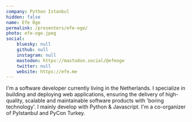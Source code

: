 ```yaml
---
company: Python Istanbul
hidden: false
name: Efe Öge
permalink: /presenters/efe-oge/
photo: efe-oge.jpeg
social:
    bluesky: null
    github: null
    instagram: null
    mastodon: https://mastodon.social/@efeoge
    twitter: null
    website: https://efe.me
---
```


I'm a software developer currently living in the Netherlands. I specialize in building and deploying web applications, ensuring the delivery of high-quality, scalable and maintainable software products with 'boring technology'. I mainly develop with Python & Javascript. I'm a co-organizer of PyIstanbul and PyCon Turkey.
